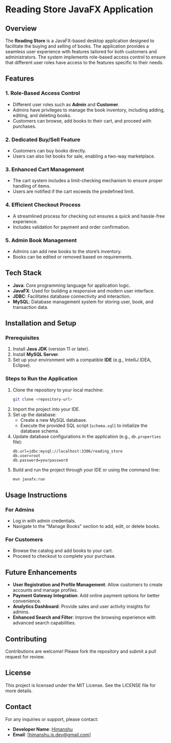 # Reading Store JavaFX Application

## Overview
The **Reading Store** is a JavaFX-based desktop application designed to facilitate the buying and selling of books. The application provides a seamless user experience with features tailored for both customers and administrators. The system implements role-based access control to ensure that different user roles have access to the features specific to their needs.

## Features

### 1. Role-Based Access Control
- Different user roles such as **Admin** and **Customer**.
- Admins have privileges to manage the book inventory, including adding, editing, and deleting books.
- Customers can browse, add books to their cart, and proceed with purchases.

### 2. Dedicated Buy/Sell Feature
- Customers can buy books directly.
- Users can also list books for sale, enabling a two-way marketplace.

### 3. Enhanced Cart Management
- The cart system includes a limit-checking mechanism to ensure proper handling of items.
- Users are notified if the cart exceeds the predefined limit.

### 4. Efficient Checkout Process
- A streamlined process for checking out ensures a quick and hassle-free experience.
- Includes validation for payment and order confirmation.

### 5. Admin Book Management
- Admins can add new books to the store’s inventory.
- Books can be edited or removed based on requirements.

## Tech Stack

- **Java**: Core programming language for application logic.
- **JavaFX**: Used for building a responsive and modern user interface.
- **JDBC**: Facilitates database connectivity and interaction.
- **MySQL**: Database management system for storing user, book, and transaction data.

## Installation and Setup

### Prerequisites
1. Install **Java JDK** (version 11 or later).
2. Install **MySQL Server**.
3. Set up your environment with a compatible **IDE** (e.g., IntelliJ IDEA, Eclipse).

### Steps to Run the Application
1. Clone the repository to your local machine:
   ```bash
   git clone <repository-url>
   ```
2. Import the project into your IDE.
3. Set up the database:
   - Create a new MySQL database.
   - Execute the provided SQL script (`schema.sql`) to initialize the database schema.
4. Update database configurations in the application (e.g., `db.properties` file):
   ```properties
   db.url=jdbc:mysql://localhost:3306/reading_store
   db.user=root
   db.password=yourpassword
   ```
5. Build and run the project through your IDE or using the command line:
   ```bash
   mvn javafx:run
   ```

## Usage Instructions

### For Admins
- Log in with admin credentials.
- Navigate to the "Manage Books" section to add, edit, or delete books.

### For Customers
- Browse the catalog and add books to your cart.
- Proceed to checkout to complete your purchase.

## Future Enhancements
- **User Registration and Profile Management**: Allow customers to create accounts and manage profiles.
- **Payment Gateway Integration**: Add online payment options for better convenience.
- **Analytics Dashboard**: Provide sales and user activity insights for admins.
- **Enhanced Search and Filter**: Improve the browsing experience with advanced search capabilities.

## Contributing
Contributions are welcome! Please fork the repository and submit a pull request for review.

## License
This project is licensed under the MIT License. See the LICENSE file for more details.

## Contact
For any inquiries or support, please contact:
- **Developer Name**: [Himanshu](https://www.linkedin.com/in/okay-anshu/)
- **Email**: [himanshu.is.dev@gmail.com]

